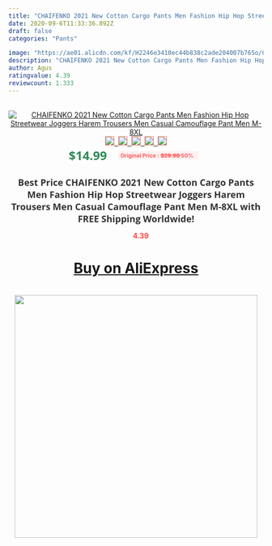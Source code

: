 ```yaml
---
title: "CHAIFENKO 2021 New Cotton Cargo Pants Men Fashion Hip Hop Streetwear Joggers Harem Trousers Men Casual Camouflage Pant Men M-8XL"
date: 2020-09-6T11:33:36.892Z
draft: false
categories: "Pants"

image: "https://ae01.alicdn.com/kf/H2246e3410ec44b838c2ade204007b765o/CHAIFENKO-2021-New-Cotton-Cargo-Pants-Men-Fashion-Hip-Hop-Streetwear-Joggers-Harem-Trousers-Men-Casual.jpg"
description: "CHAIFENKO 2021 New Cotton Cargo Pants Men Fashion Hip Hop Streetwear Joggers Harem Trousers Men Casual Camouflage Pant Men M-8XL"
author: Agus
ratingvalue: 4.39
reviewcount: 1.333
---
```

<br>
<div style="text-align: center;">
<a href="https://s.click.aliexpress.com/e/_AYNj2d" target="_blank" rel="nofollow noopener noreferrer"><img alt="CHAIFENKO 2021 New Cotton Cargo Pants Men Fashion Hip Hop Streetwear Joggers Harem Trousers Men Casual Camouflage Pant Men M-8XL" class="magnifier-image" src="https://ae01.alicdn.com/kf/H2246e3410ec44b838c2ade204007b765o/CHAIFENKO-2021-New-Cotton-Cargo-Pants-Men-Fashion-Hip-Hop-Streetwear-Joggers-Harem-Trousers-Men-Casual.jpg_640x640.jpg">
<br>
<img style="border:1px solid salmon" src="https://ae01.alicdn.com/kf/H2246e3410ec44b838c2ade204007b765o/CHAIFENKO-2021-New-Cotton-Cargo-Pants-Men-Fashion-Hip-Hop-Streetwear-Joggers-Harem-Trousers-Men-Casual.jpg_120x120.jpg">&nbsp;&nbsp;<img style="border:1px solid salmon" src="https://ae01.alicdn.com/kf/Hff8d29f0b7114e099217c14c93f8ec35q/CHAIFENKO-2021-New-Cotton-Cargo-Pants-Men-Fashion-Hip-Hop-Streetwear-Joggers-Harem-Trousers-Men-Casual.jpg_120x120.jpg">&nbsp;&nbsp;<img style="border:1px solid salmon" src="https://ae01.alicdn.com/kf/Hcf0bceb3162f4c7ca65a4c42d88322f2X/CHAIFENKO-2021-New-Cotton-Cargo-Pants-Men-Fashion-Hip-Hop-Streetwear-Joggers-Harem-Trousers-Men-Casual.jpg_120x120.jpg">&nbsp;&nbsp;<img style="border:1px solid salmon" src="https://ae01.alicdn.com/kf/H4b276b4541004485b413bc3a542f3768G/CHAIFENKO-2021-New-Cotton-Cargo-Pants-Men-Fashion-Hip-Hop-Streetwear-Joggers-Harem-Trousers-Men-Casual.jpg_120x120.jpg">&nbsp;&nbsp;<img style="border:1px solid salmon" src="https://ae01.alicdn.com/kf/Ha125e9ccd49548d78a0b4a33c878d138m/CHAIFENKO-2021-New-Cotton-Cargo-Pants-Men-Fashion-Hip-Hop-Streetwear-Joggers-Harem-Trousers-Men-Casual.jpg_120x120.jpg"></a></div><br0>
<div style="text-align: center;"><span style="background-color: white; border: 0px; box-sizing: border-box; color: seagreen; display: inline-block; font-family: &quot;open sans&quot; , &quot;arial&quot; , &quot;helvetica&quot; , sans-serif , &quot;heiti&quot;; font-size: 24px; font-stretch: inherit; font-weight: 700; line-height: inherit; margin: 0px 10px 0px 0px; padding: 0px; vertical-align: middle;">$14.99 </span>
<span style="background: rgb(255 , 241 , 241); border-radius: 3px; border: 0px; box-sizing: border-box; color: #ff4747; display: inline-block; font-family: inherit; font-size: 12px; font-stretch: inherit; font-style: inherit; font-variant: inherit; font-weight: 600; line-height: inherit; margin: 0px; padding: 2px 5px; transform: scale(0.9); vertical-align: middle;">Original Price : <b style="text-decoration: line-through;">$29.98 </b> 50%&nbsp;&nbsp;</span></div>
<h1 style="color: #333333; display: inline-block; font-family: &quot;open sans&quot; , &quot;arial&quot; , &quot;helvetica&quot; , sans-serif , &quot;heiti&quot;; font-size: 18px; font-stretch: inherit; font-weight: 700; text-align: center;">Best Price CHAIFENKO 2021 New Cotton Cargo Pants Men Fashion Hip Hop Streetwear Joggers Harem Trousers Men Casual Camouflage Pant Men M-8XL with FREE Shipping Worldwide!</h1>
<div style="color: #ff4747; text-align: center;">
<img src="https://4.bp.blogspot.com/-M0ZcTcb-5uY/XleCXlxnR4I/AAAAAAAAAEc/OrjgMkXV1oMQFaCRZj5HQwOCBcu3w1FegCPcBGAYYCw/s1600/star.png" style="height: 15px;">&nbsp;<b>4.39</b></div>
<div class="button_cont" align="center"><a class="buynow_a" href="https://s.click.aliexpress.com/e/_AYNj2d" target="_blank" rel="nofollow noopener noreferrer"><H1>Buy on AliExpress</H1></a></div><br>
<div class="separator" style="clear: both; text-align: center;">
<img src="https://lh3.googleusercontent.com/-pTy5HemUv9M/XlePHvY0dAI/AAAAAAAAAE4/0nX5iRUoIWY8eMW9Dpxeirr157OZliDIgCLcBGAsYHQ/s1600/badge.gif" width="480">
</div>
